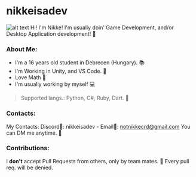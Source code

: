 # nikkeisadev
![alt text](https://i.ibb.co/j35RqKN/nikkeisadev.png)
Hi! I'm Nikke! 
I'm usually doin' Game Development, and/or Desktop Application development! 🍜
### About Me:
- I'm a 16 years old student in Debrecen (Hungary). 📚
- I'm Working in Unity, and VS Code. 📌
- Love Math 📐
- I'm usually working by myself 💻
> Supported langs.: Python, C#, Ruby, Dart. 💎
### Contacts:
My Contacts: Discord🔮: nikkeisadev - Email📧: notnikkecrd@gmail.com
You can DM me anytime. 📮
### Contributions:
I **don't** accept Pull Requests from others, only by team mates. 📌
Every pull req. will be denied. 
